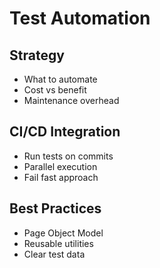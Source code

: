 # Test Automation

## Strategy
- What to automate
- Cost vs benefit
- Maintenance overhead

## CI/CD Integration
- Run tests on commits
- Parallel execution
- Fail fast approach

## Best Practices
- Page Object Model
- Reusable utilities
- Clear test data
